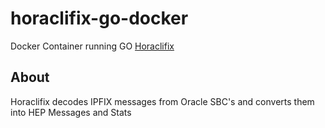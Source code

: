 # horaclifix-go-docker
Docker Container running GO [Horaclifix](https://github.com/negbie/horaclifix)

## About 
Horaclifix decodes IPFIX messages from Oracle SBC's and converts them into HEP Messages and Stats




